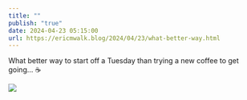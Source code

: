 ```yaml
---
title: ""
publish: "true"
date: 2024-04-23 05:15:00
url: https://ericmwalk.blog/2024/04/23/what-better-way.html
---
```


What better way to start off a Tuesday than trying a new coffee to get going… ☕️

![](https://ericmwalk.blog/uploads/2024/img-8706.jpeg)